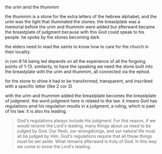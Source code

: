 the urim amd the thummim

the thummim is a stone for the extra 
letters of the hebrew alphabet, and the
urim was the light that illuminated the
stones. the breastplate was a memorial
before the urim and thummim were added
but afterward became the breastplate of
judgment because with this God could speak
to his people. he spoke by the stones
becoming dark.

the elders need to read the saints to know
how to care for the church in their locality.

in rom 8:14 being led depends on all the experience of all the forgoing points of 1-13. similarily, to have the speaking we need the stone built into the breastplate with the urim and thummim, all connected via the ephod.

for the stone to shine it had to be transformed, transparent, and inscribed with a specific letter (like 2 cor 3)

with the urim and thummim added the breastplate becomes the breastplate of judgment. the word judgment here is related to the law. it means God has regulations amd his regulation results in a judgment, a ruling, which is paet of his law. it is also his leading.

> God's regulations always include His judgment. For this reason, if we would receive the Lord's leading, many things about us need to be judged by God. Our flesh, our wrongdoings, and our natural life must all be judged by Him. God's regulations require that all theae things must be aet aside. What remains afterward is truly of God. In this way we come to know the Lord's leading.

